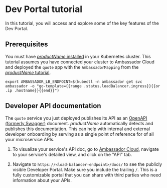 # Dev Portal tutorial

In this tutorial, you will access and explore some of the key features of the Dev Portal.

## Prerequisites

You must have [$productName$ installed](../getting-started/) in your 
Kubernetes cluster. This tutorial assumes you have connected your cluster to Ambassador Cloud and deployed the `quote` app with the
`AmbassadorMapping` from the [$productName$ tutorial](../getting-started/).


  ```
  export AMBASSADOR_LB_ENDPOINT=$(kubectl -n ambassador get svc ambassador -o "go-template={{range .status.loadBalancer.ingress}}{{or .ip .hostname}}{{end}}")
  ```

## Developer API documentation

The `quote` service you just deployed publishes its API as an 
[OpenAPI (formerly Swagger)](https://swagger.io/solutions/getting-started-with-oas/)
document. $productName$ automatically detects and publishes this documentation. 
This can help with internal and external developer onboarding by serving as a 
single point of reference for of all your microservice APIs.

1. To visualize your service's API doc, go to [Ambassador Cloud](https://app.getambassador.io/cloud/), navigate to your service's detailed view, and click on the "API" tab.
   
1. Navigate to `https://<load-balancer-endpoint>/docs/` to see the 
publicly visible Developer Portal. Make sure you include the trailing `/`. 
This is a fully customizable portal that you can share with third parties who 
need information about your APIs.

